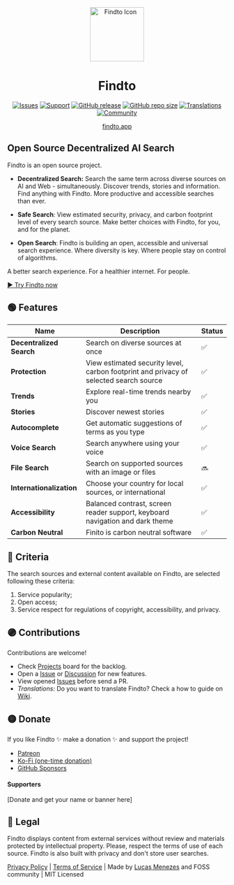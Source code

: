 <div align="center">
<a href="https://findto.app/?utm_source=findto_repo">
<img height="124" src="https://findto.app/Findto-iOS-Default-1024x1024@2x.png" alt="Findto Icon">
</a>
</div>

<h1 align="center">Findto</h1>

<p align="center">
<a href="https://github.com/lucasm/findto/issues" target="_blank"><img alt="Issues" src="https://img.shields.io/github/issues/lucasm/findto?color=ff9191&logo=github&logoColor=white"></a>
<a href="https://patreon.com/findto" target="_blank"><img alt="Support" src="https://img.shields.io/badge/support-$5-ffff8b?logo=patreon&logoColor=white"></a>
<a href="https://github.com/lucasm/findto/releases" target="_blank"><img alt="GitHub release" src="https://img.shields.io/github/v/release/lucasm/findto?label=version&color=71f8ce&logo=github&logoColor=white"></a>
<a href="https://github.com/lucasm/findto" target="_blank"><img alt="GitHub repo size" src="https://img.shields.io/github/repo-size/lucasm/findto?label=size&color=71f8ce&logo=github&logoColor=white"></a>
<a href="https://github.com/lucasm/findto/wiki" target="_blank"><img alt="Translations" src="https://img.shields.io/badge/translations-4-82cdff?logo=json&logoColor=white"></a>
<a href="https://discord.gg/gEDm5MU6pq" target="_blank"><img alt="Community" src="https://img.shields.io/discord/866829154032812073?color=a5acff&label=community&logo=discord&logoColor=white"></a>
</p>

<p align="center">
<a href="https://findto.app/?utm_source=findto_repo" target="_blank">findto.app</a>
 <br>
</p>

## Open Source Decentralized AI Search

Findto is an open source project.

- **Decentralized Search:** Search the same term across diverse sources on AI and Web - simultaneously. Discover trends, stories and information. Find anything with Findto. More productive and accessible searches than ever.

- **Safe Search**: View estimated security, privacy, and carbon footprint level of every search source. Make better choices with Findto, for you, and for the planet.

- **Open Search**: Findto is building an open, accessible and universal search experience. Where diversity is key. Where people stay on control of algorithms.

A better search experience. For a healthier internet. For people.

[▶️ Try Findto now](https://findto.app/?utm_source=findto_repo)

## 🟢 Features

| Name                     | Description                                                                           | Status |
| ------------------------ | ------------------------------------------------------------------------------------- | ------ |
| **Decentralized Search** | Search on diverse sources at once                                                     | ✅     |
| **Protection**           | View estimated security level, carbon footprint and privacy of selected search source | ✅     |
| **Trends**               | Explore real-time trends nearby you                                                   | ✅     |
| **Stories**              | Discover newest stories                                                               | ✅     |
| **Autocomplete**         | Get automatic suggestions of terms as you type                                        | ✅     |
| **Voice Search**         | Search anywhere using your voice                                                      | ✅     |
| **File Search**          | Search on supported sources with an image or files                                    | 🔜     |
| **Internationalization** | Choose your country for local sources, or international                               | ✅     |
| **Accessibility**        | Balanced contrast, screen reader support, keyboard navigation and dark theme          | ✅     |
| **Carbon Neutral**       | Finito is carbon neutral software                                                     | ✅     |

## 🔵 Criteria

The search sources and external content available on Findto, are selected following these criteria:

1. Service popularity;
2. Open access;
3. Service respect for regulations of copyright, accessibility, and privacy.

## 🟣 Contributions

Contributions are welcome!

- Check [Projects](https://github.com/lucasm/findto/projects) board for the backlog.
- Open a [Issue](https://github.com/lucasm/findto/issues) or [Discussion](https://github.com/lucasm/findto/discussions) for new features.
- View opened [Issues](https://github.com/lucasm/findto/issues) before send a PR.
- _Translations:_ Do you want to translate Findto? Check a how to guide on [Wiki](https://github.com/lucasm/findto/wiki).

## 🟡 Donate

If you like Findto ✨ make a donation ✨ and support the project!

- [Patreon](https://patreon.com/findto)
- [Ko-Fi (one-time donation)](https://ko-fi.com/findto)
- [GitHub Sponsors](https://github.com/sponsors/lucasm)

#### Supporters

[Donate and get your name or banner here]

## 🔴 Legal

Findto displays content from external services without review and materials protected by intellectual property. Please, respect the terms of use of each source. Findto is also built with privacy and don't store user searches.

[Privacy Policy](https://findto.app/privacy) | [Terms of Service](https://findto.app/terms) | Made by [Lucas Menezes](https://lucasm.dev/?utm_source=findto_app) and FOSS community | MIT Licensed
